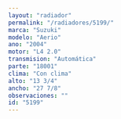 ```yaml
---
layout: "radiador"
permalink: "/radiadores/5199/"
marca: "Suzuki"
modelo: "Aerio"
ano: "2004"
motor: "L4 2.0"
transmision: "Automática"
parte: "18001"
clima: "Con clima"
alto: "13 3/4"
ancho: "27 7/8"
observaciones: ""
id: "5199"
---
```


